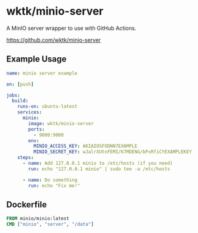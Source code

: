 # wktk/minio-server

A MinIO server wrapper to use with GitHub Actions.

https://github.com/wktk/minio-server

## Example Usage

```yaml
name: minio server example

on: [push]

jobs:
  build:
    runs-on: ubuntu-latest
    services:
      minio:
        image: wktk/minio-server
        ports:
          - 9000:9000
        env:
          MINIO_ACCESS_KEY: AKIAIOSFODNN7EXAMPLE
          MINIO_SECRET_KEY: wJalrXUtnFEMI/K7MDENG/bPxRfiCYEXAMPLEKEY
    steps:
      - name: Add 127.0.0.1 minio to /etc/hosts (if you need)
        run: echo "127.0.0.1 minio" | sudo tee -a /etc/hosts

      - name: Do something
        run: echo "Fix me!"
```

## Dockerfile

```Dockerfile
FROM minio/minio:latest
CMD ["minio", "server", "/data"]
```
